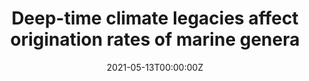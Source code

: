 ---
abstract: "" 
authors:
- admin
- Wolfgang Kiessling
- Manuel J. Steinbauer
date: "2021-05-13T00:00:00Z"
doi: ""
featured: true
image:
  caption: ''
  focal_point: ""
  preview_only: true
links: null
projects: null
publication: '*PNAS*'
publication_short:
publication_types:
- "2"
publishDate: "2021-04-16T00:00:00Z"
tags:
- Palaeoclimate Interactions
- Origination
- Evolution
title: Deep-time climate legacies affect origination rates of marine genera
---